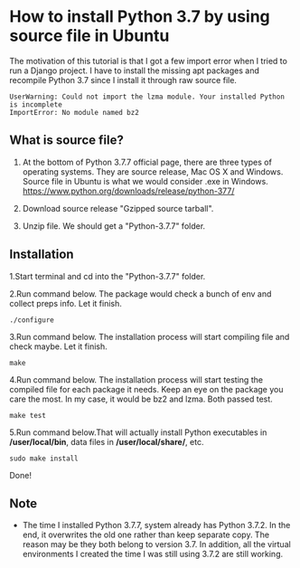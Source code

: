 # How to install Python 3.7 by using source file in Ubuntu


The motivation of this tutorial is that I got a few import error when I tried to run a Django project. I have to install the missing apt packages and recompile Python 3.7 since I install it through raw source file.
```
UserWarning: Could not import the lzma module. Your installed Python is incomplete
ImportError: No module named bz2
```

## What is source file?
1. At the bottom of Python 3.7.7 official page, there are three types of operating systems. They are source release, Mac OS X and Windows. Source file in Ubuntu is what we would consider .exe in Windows.
https://www.python.org/downloads/release/python-377/

2. Download source release "Gzipped source tarball".

3. Unzip file. We should get a "Python-3.7.7" folder.


## Installation
1.Start terminal and cd into the "Python-3.7.7" folder.

2.Run command below. The package would check a bunch of env and collect preps info. Let it finish.
```shell script
./configure
```

3.Run command below. The installation process will start compiling file and check maybe. Let it finish.
```shell script
make
```

4.Run command below. The installation process will start testing the compiled file for each package it needs. Keep an eye on the package you care the most. In my case, it would be bz2 and lzma. Both passed test.
```shell script
make test
```

5.Run command below.That will actually install Python executables in <strong>/user/local/bin</strong>, data files in <strong>/user/local/share/</strong>, etc.
```shell script
sudo make install
``` 

Done!

## Note
* The time I installed Python 3.7.7, system already has Python 3.7.2. In the end, it overwrites the old one rather than keep separate copy. The reason may be they both belong to version 3.7. In addition, all the virtual environments I created the time I was still using 3.7.2 are still working.
